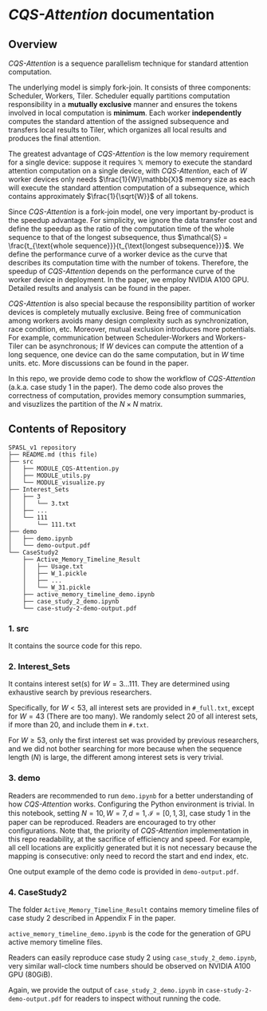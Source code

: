 # *CQS-Attention* documentation

## Overview
*CQS-Attention* is a sequence parallelism technique for standard attention computation. 

The underlying model is simply fork-join. It consists of three components: Scheduler, Workers, Tiler. Scheduler equally partitions computation responsibility in a **mutually exclusive** manner and ensures the tokens involved in local computation is **minimum**. Each worker **independently** computes the standard attention of the assigned subsequence and transfers local results to Tiler, which organizes all local results and produces the final attention. 

The greatest advantage of *CQS-Attention* is the low memory requirement for a single device: suppose it requires $\mathbb{X}$ memory to execute the standard attention computation on a single device, with *CQS-Attention*, each of $W$ worker devices only needs $\frac{1}{W}\mathbb{X}$ memory size as each will execute the standard attention computation of a subsequence, which contains approximately $\frac{1}{\sqrt{W}}$ of all tokens.  

Since *CQS-Attention* is a fork-join model, one very important by-product is the speedup advantage. For simplicity, we ignore the data transfer cost and define the speedup as the ratio of the computation time of the whole sequence to that of the longest subsequence, thus $\mathcal{S} = \frac{t_{\text{whole sequence}}}{t_{\text{longest subsequence}}}$. We define the performance curve of a worker device as the curve that describes its computation time with the number of tokens. Therefore, the speedup of *CQS-Attention* depends on the performance curve of the worker device in deployment. In the paper, we employ NVIDIA A100 GPU. Detailed results and analysis can be found in the paper.

*CQS-Attention* is also special because the responsibility partition of worker devices is completely mutually exclusive. Being free of communication among workers avoids many design complexity such as synchronization, race condition, etc. Moreover, mutual exclusion introduces more potentials. For example, communication between Scheduler-Workers and Workers-Tiler can be asynchronous; If $W$ devices can compute the attention of a long sequence, one device can do the same computation, but in $W$ time units. etc. More discussions can be found in the paper.

In this repo, we provide demo code to show the workflow of *CQS-Attention* (a.k.a. case study 1 in the paper). The demo code also proves the correctness of computation, provides memory consumption summaries, and visuzlizes the partition of the $N \times N$ matrix.

## Contents of Repository

```
SPASL_v1 repository
├── README.md (this file)
├── src
│   ├── MODULE_CQS-Attention.py
│   ├── MODULE_utils.py
│   └── MODULE_visualize.py
├── Interest_Sets
│   ├── 3
│   │   └── 3.txt
│   ├── ...
│   └── 111
│       └── 111.txt
├── demo
│   ├── demo.ipynb
│   └── demo-output.pdf
└── CaseStudy2
    ├── Active_Memory_Timeline_Result
    │   ├── Usage.txt
    │   ├── W_1.pickle
    │   ├── ...
    │   └── W_31.pickle
    ├── active_memory_timeline_demo.ipynb
    ├── case_study_2_demo.ipynb
    └── case-study-2-demo-output.pdf
```
### 1. src
It contains the source code for this repo.

### 2. Interest_Sets
It contains interest set(s) for $W=3\dots 111$. They are determined using exhaustive search by previous researchers.

Specifically, for $W<53$, all interest sets are provided in ```#_full.txt```, except for $W=43$ (There are too many). We randomly select $20$ of all interest sets, if more than $20$, and include them in ```#.txt```.

For $W\ge53$, only the first interest set was provided by previous researchers, and we did not bother searching for more because when the sequence length ($N$) is large, the different among interest sets is very trivial.

### 3. demo
Readers are recommended to run ```demo.ipynb``` for a better understanding of how *CQS-Attention* works. Configuring the Python environment is trivial. In this notebook, setting $N=10,W=7,d=1,\mathcal{I}=[0,1,3]$, case study 1 in the paper can be reproduced. Readers are encouraged to try other configurations. Note that, the priority of *CQS-Attention* implementation in this repo readability, at the sacrifice of efficiency and speed. For example, all cell locations are explicitly generated but it is not necessary because the mapping is consecutive: only need to record the start and end index, etc.

One output example of the demo code is provided in ```demo-output.pdf```.

### 4. CaseStudy2
The folder ```Active_Memory_Timeline_Result``` contains memory timeline files of case study 2 described in Appendix F in the paper.

```active_memory_timeline_demo.ipynb``` is the code for the generation of GPU active memory timeline files.

Readers can easily reproduce case study 2 using ```case_study_2_demo.ipynb```, very similar wall-clock time numbers should be observed on NVIDIA A100 GPU (80GiB).

Again, we provide the output of ```case_study_2_demo.ipynb``` in ```case-study-2-demo-output.pdf``` for readers to inspect without running the code.

